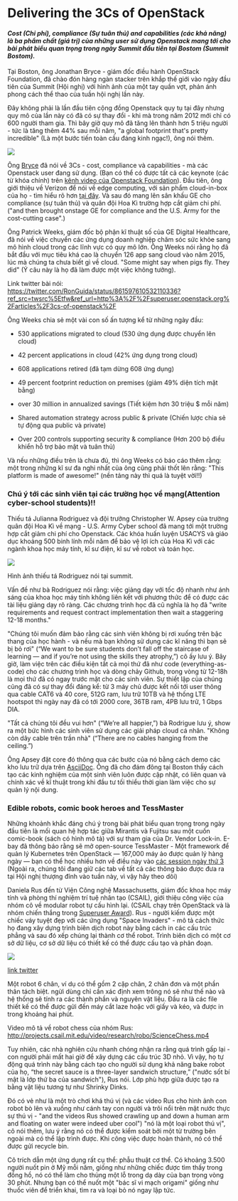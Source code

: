# Delivering the 3Cs of OpenStack

#### ***Cost (Chi phí), compliance (Sự tuân thủ) and capabilities (các khả năng) là ba phẩm chất (giá trị) của những user sử dụng Openstack mang tới cho bài phát biểu quan trọng trong ngày Summit đầu tiên tại Bostom (Summit Bostom).*** 

Tại Boston, ông Jonathan Bryce - giám đốc điều hành OpenStack Foundation, đã chào đón hàng ngàn stacker trên khắp thế giới vào ngày đầu tiên của Summit (Hội nghị) với hình ảnh của một tay quần vợt, phản ánh phong cách thể thao của tuần hội nghị lần này. 

Đây không phải là lần đầu tiên cộng đồng Openstack quy tụ tại đây nhưng quy mô của lần này có đã có sự thay đổi - khi mà trong năm 2012 mới chỉ có 600 người tham gia. Thì bây giờ quy mô đã tăng lên thành hơn 5 triệu người - tức là tăng thêm 44% sau mỗi năm, "a global footprint that's pretty incredible" (Là một bước tiến toàn cầu đáng kinh ngạc!), ông nói thêm. 

<img src = "http://imgur.com/e09gXJq.jpg">

Ông [Bryce](https://twitter.com/jbryce) đã nói về 3Cs - cost, compliance và capabilities - mà các Openstack user đang sử dụng. (Bạn có thể có được tất cả các keynote (các từ khóa chính) trên [kênh video của Openstack Foundation](https://www.openstack.org/videos/boston-2017/tracks/keynotes)). Đầu tiên, ông giới thiệu về Verizon để nói về edge computing, với sản phẩm cloud-in-box của họ - tìm hiểu rõ hơn [tại đây](http://superuser.openstack.org/articles/edge-computing-verizon-openstack/). Và sau đó mang lên sân khấu GE cho compliance (sự tuân thủ) và quân đội Hoa Kì trường hợp cắt giảm chi phí. ("and then brought onstage GE for compliance and the U.S. Army for the cost-cutting case".)

Ông Patrick Weeks, giám đốc bộ phận kĩ thuật số của GE Digital Healthcare, đã nói về việc chuyển các ứng dụng doanh nghiệp chăm sóc sức khỏe sang mô hình cloud trong các lĩnh vực có quy mô lớn. Ông Weeks nói rằng họ đã bắt đầu với mục tiêu khá cao là chuyển 126 app sang cloud vào năm 2015, lúc mà chúng ta chưa biết gì về cloud. "Some might say when pigs fly. They did" (Ý câu này là họ đã làm được một việc không tưởng).

Link twitter bài nói: https://twitter.com/RonGuida/status/861597610532110336?ref_src=twsrc%5Etfw&ref_url=http%3A%2F%2Fsuperuser.openstack.org%2Farticles%2F3cs-of-openstack%2F

Ông Weeks chia sẻ một vài con số ấn tượng kể từ những ngày đầu:

- 530 applications migrated to cloud (530 ứng dụng được chuyển lên cloud)

- 42 percent applications in cloud (42% ứng dụng trong cloud)

- 608 applications retired (đã tạm dừng 608 ứng dụng)

- 49 percent footprint reduction on premises (giảm 49% diện tích mặt bằng)

- over 30 million in annualized savings (Tiết kiệm hơn 30 triệu $ mỗi năm)

- Shared automation strategy across public & private (Chiến lược chia sẻ tự động qua public và private)

- Over 200 controls supporting security & compliance (Hơn 200 bộ điều khiển hỗ trợ bảo mật và tuân thủ)

Và nếu những điều trên là chưa đủ, thì ông Weeks có báo cáo thêm rằng: một trong những kĩ sư đa nghi nhất của ông cũng phải thốt lên rằng: "This platform is made of awesome!" (nền tảng này thì quá là tuyệt vời!!)


### Chú ý tới các sinh viên tại các trường học về mạng(Attention cyber-school students)!!

Thiếu tá Julianna Rodriguez và đội trưởng Christopher W. Apsey của trường quân đội Hoa Kì về mạng - U.S. Army Cyber school đã mang tới một trường hợp cắt giảm chi phí cho Openstack. Các khóa huấn luyện USACYS và giáo dục khoảng 500 binh lính mỗi năm để bảo vệ lợi ích của Hoa Kì với các ngành khoa học máy tính, kĩ sư điện, kĩ sư về robot và toán học.

<img src = "http://imgur.com/yTPs2gW.jpg">

Hình ảnh thiếu tá  Rodriguez nói tại summit.

Vấn đề như bà Rodriguez nói rằng: việc giảng dạy với tốc độ nhanh như ánh sáng của khoa học máy tính không liên kết với phương thức để có được các tài liệu giảng dạy rõ ràng. Các chương trình học đã cũ nghĩa là họ đã "write requirements and request contract implementation then wait a staggering 12-18 months."

"Chúng tôi muốn đảm bảo rằng các sinh viên không bị rơi xuống trên bậc thang của học hành - và nếu mà bạn không sử dụng các kĩ năng thì bạn sẽ bị bỏ rơi" (“We want to be sure students don’t fall off the staircase of learning — and if you’re not using the skills they atrophy,”) cô ấy lưu ý. Bây giờ, làm việc trên các điều kiện tất cả mọi thứ đã như code (everything-as-code) cho các chương trình học và dòng chảy Github, trong vòng từ 12-18h là mọi thứ đã có ngay trước mặt cho các sinh viên. Sự thiết lập của chúng cũng đã có sự thay đổi đáng kể: từ 3 máy chủ được kết nối tới user thông qua cable CAT6 và 40 core, 512G ram, lưu trữ 10TB và hệ thống LTE hootspot thì ngày nay đã có tới 2000 core, 36TB ram, 4PB lưu trữ, 1 Gbps DIA. 

"Tất cả chúng tôi đều vui hơn" (“We’re all happier,”) bà Rodrigue lưu ý, show ra một bức hình các sinh viên sử dụng các giải pháp cloud cá nhân. "Không còn dây cable trên trần nhà" (“There are no cables hanging from the ceiling.”)

Ông Apsey đặt core đó thông qua các bước của nó bằng cách demo các kho lưu trữ dựa trên [AsciiDoc](https://en.wikipedia.org/wiki/AsciiDoc). Ông đã cho đám đông tại Boston thấy cách tạo các kinh nghiệm của một sinh viên luôn được cập nhật, có liên quan và chính xác về kĩ thuật trong khi đầu tư tối thiểu thời gian làm việc cho sự quản lý nội dung. 

### Edible robots, comic book heroes and TessMaster

Những khoảnh khắc đáng chú ý trong bài phát biểu quan trọng trong ngày đầu tiên là mối quan hệ hợp tác giữa Mirantis và Fujitsu sau một cuốn comic-book (sách có hình mô tả) với sự tham gia của Dr. Vendor Lock-in. E-bay đã thông báo rằng sẽ mở open-source TessMaster - Một framework để quản lý Kubernetes trên OpenStack — 167,000 máy ảo được quản lý hàng ngày —  bạn có thể học nhiều hơn về điều này vào [các session ngày thứ 3](https://www.openstack.org/summit/boston-2017/summit-schedule/events/18959/declarative-cloud-native-fleet-management-of-kubernetes-clusters-and-beyond-at-ebay?BackURL=https%3A%2F%2Fwww.openstack.org%2Fsummit%2Fboston-2017%2Fsummit-schedule%2Fglobal-search%3Ft%3DeBay%23eventid%3D18959) (Ngoài ra, chúng tôi đang giữ các tab về tất cả các thông báo được đưa ra tại Hội nghị thượng đỉnh vào tuần này, vì vậy hãy theo dõi)

Daniela Rus đến từ Viện Công nghệ Massachusetts, giám đốc khoa học máy tính và phòng thí nghiệm trí tuệ nhân tạo (CSAIL), giới thiệu công việc của nhóm cô  về modular robot tự cấu hình lại. (CSAIL chạy trên OpenStack và là nhóm chiến thắng trong [Superuser Award](http://superuser.openstack.org/articles/boston-superuser-awards-nominee-mit-computer-science-artificial-intelligence-lab/)). Rus - người kiếm được một chiếc váy tuyệt đẹp với các ứng dụng "Space Invaders" - mô tả cách thức họ đang xây dựng trình biên dịch robot này bằng cách in các cấu trúc phẳng và sau đó xếp chúng lại thành cơ thể robot. Trình biên dịch có một cơ sở dữ liệu, cơ sở dữ liệu có thiết kế có thể được cấu tạo và phân đoạn.

<img src = "http://imgur.com/oFJrjf6.jpg">

[link twitter](https://twitter.com/SWDevAngel/status/861601313498550272/photo/1?ref_src=twsrc%5Etfw&ref_url=http%3A%2F%2Fsuperuser.openstack.org%2Farticles%2F3cs-of-openstack%2F)

Một robot 6 chân, ví dụ có thể gồm 2 cặp chân, 2 chân đơn và một phần thân tách biệt. ngừi dùng chỉ cần xác định xem trông nó sẽ như thế nào và  hệ thống sẽ tính ra các thành phần và nguyên vật liệu. Đầu ra là các file thiết kế có thể được gửi đến máy cắt laze hoặc với giấy và kéo, và được in trong khoảng hai phút.

Video mô tả về robot chess của nhóm Rus: http://projects.csail.mit.edu/video/research/robo/ScienceChess.mp4

Tuy nhiên, các nhà nghiên cứu nhanh chóng nhận ra rằng quá trình gấp lại - con người phải mất hai giờ để xây dựng các cấu trúc 3D nhỏ. Vì vậy, họ tự động quá trình này bằng cách tạo cho người sử dụng khả năng bake robot của họ, “the secret sauce is a three-layer sandwich structure,” ("nước sốt bí mật là lớp thứ ba của sandwich"), Rus nói. Lớp phù hợp giữa được tạo ra bằng vật liệu tương tự như Shrinky Dinks.

Đó có vẻ như là một trò chơi khá thú vị (và các video Rus cho hình ảnh con robot bò lên và xuống như cánh tay con người và trôi nổi trên mặt nước thực sự thú vị - "and the videos Rus showed crawling up and down a human arm and floating on water were indeed uber cool") "nó là một loại robot thú vị", cô nói thêm, lưu ý rằng nó có thể được kiểm soát bởi một từ trường bên ngoài mà có thể lập trình được. Khi công việc được hoàn thành, nó có thể được gửi recycle bin.

Cô trích dẫn một ứng dụng rất cụ thể: phẫu thuật cơ thể. Có khoảng 3.500 người nuốt pin ở Mỹ mỗi năm, giống như những chiếc được tìm thấy trong đồng hồ, nó có thể làm cho thủng một lỗ trong dạ dày của bạn trong vòng 30 phút. Nhưng bạn có thể nuốt một "bác sĩ vi mạch origami" giống như thuốc viên để triển khai, tìm ra và loại bỏ nó ngay lập tức.




